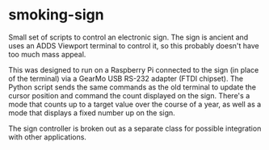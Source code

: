 smoking-sign
============

Small set of scripts to control an electronic sign. The sign is ancient and uses
an ADDS Viewport terminal to control it, so this probably doesn't have too much
mass appeal.

This was designed to run on a Raspberry Pi connected to the sign (in place of
the terminal) via a GearMo USB RS-232 adapter (FTDI chipset). The Python script
sends the same commands as the old terminal to update the cursor position and
command the count displayed on the sign. There's a mode that counts up to a
target value over the course of a year, as well as a mode that displays a
fixed number up on the sign.

The sign controller is broken out as a separate class for possible integration
with other applications.